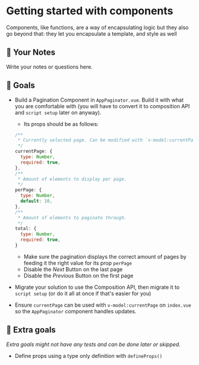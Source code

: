 # Getting started with components

Components, like functions, are a way of encapsulating logic but they also go beyond that: they let you encapsulate a template, and style as well

## 📝 Your Notes

Write your notes or questions here.

## 🎯 Goals

- Build a Pagination Component in `AppPaginator.vue`. Build it with what you are comfortable with (you will have to convert it to composition API and `script setup` later on anyway).
  - Its props should be as follows:

  ```js
  /**
   * Currently selected page. Can be modified with `v-model:currentPage`. Starts at 1.
   */
  currentPage: {
    type: Number,
    required: true,
  },
  /**
   * Amount of elements to display per page.
   */
  perPage: {
    type: Number,
    default: 10,
  },
  /**
   * Amount of elements to paginate through.
   */
  total: {
    type: Number,
    required: true,
  }
  ```

  - Make sure the pagination displays the correct amount of pages by feeding it the right value for its prop `perPage`
  - Disable the _Next_ Button on the last page
  - Disable the _Previous_ Button on the first page
- Migrate your solution to use the Composition API, then migrate it to `script setup` (or do it all at once if that's easier for you)
- Ensure `currentPage` can be used with `v-model:currentPage` on `index.vue` so the `AppPaginator` component handles updates.

## 💪 Extra goals

_Extra goals might not have any tests and can be done later or skipped._

- Define props using a type only definition with `defineProps()`
